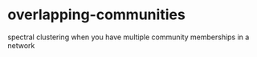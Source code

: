 # overlapping-communities
spectral clustering when you have multiple community memberships in a network
